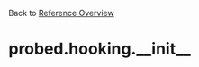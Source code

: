 
Back to [Reference Overview](https://github.com/pyrustic/probed/blob/master/docs/reference/README.md)

# probed.hooking.\_\_init\_\_



<br>


